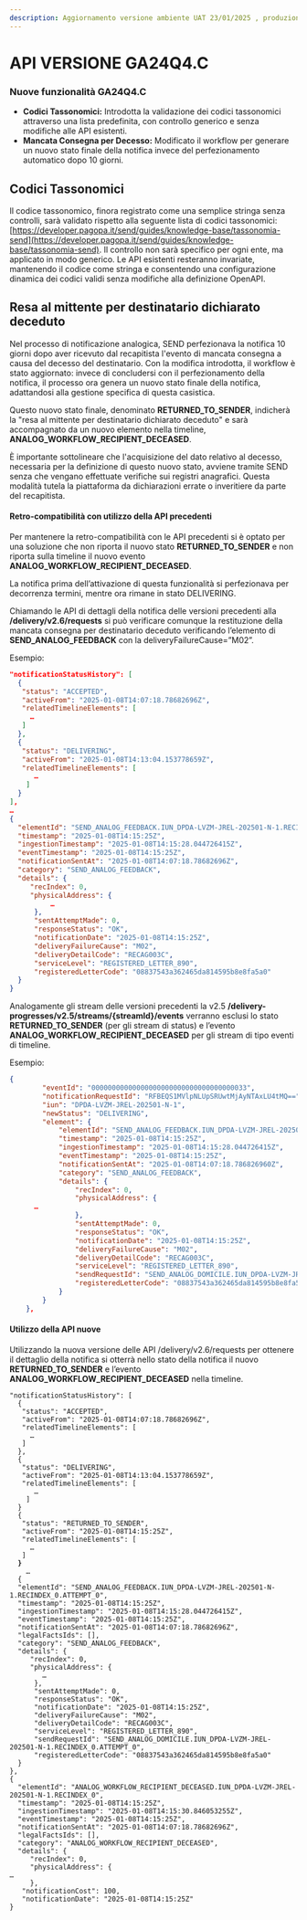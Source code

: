 ```yaml
---
description: Aggiornamento versione ambiente UAT 23/01/2025 , produzione 10/02/2025
---
```


# API VERSIONE GA24Q4.C

### Nuove funzionalità GA24Q4.C

* **Codici Tassonomici:** Introdotta la validazione dei codici tassonomici attraverso una lista predefinita, con controllo generico e senza modifiche alle API esistenti.
* **Mancata Consegna per Decesso:** Modificato il workflow per generare un nuovo stato finale della notifica invece del perfezionamento automatico dopo 10 giorni.

## Codici Tassonomici

Il codice tassonomico, finora registrato come una semplice stringa senza controlli, sarà validato rispetto alla seguente lista di codici tassonomici: [https://developer.pagopa.it/send/guides/knowledge-base/tassonomia-send](https://developer.pagopa.it/send/guides/knowledge-base/tassonomia-send). Il controllo non sarà specifico per ogni ente, ma applicato in modo generico. Le API esistenti resteranno invariate, mantenendo il codice come stringa e consentendo una configurazione dinamica dei codici validi senza modifiche alla definizione OpenAPI.



## Resa al mittente per destinatario dichiarato deceduto

Nel processo di notificazione analogica, SEND perfezionava la notifica 10 giorni dopo aver ricevuto dal recapitista l'evento di mancata consegna a causa del decesso del destinatario. Con la modifica introdotta, il workflow è stato aggiornato: invece di concludersi con il perfezionamento della notifica, il processo ora genera un nuovo stato finale della notifica, adattandosi alla gestione specifica di questa casistica.

Questo nuovo stato finale, denominato **RETURNED\_TO\_SENDER**, indicherà la "resa al mittente per destinatario dichiarato deceduto" e sarà accompagnato da un nuovo elemento nella timeline, **ANALOG\_WORKFLOW\_RECIPIENT\_DECEASED**.

È importante sottolineare che l'acquisizione del dato relativo al decesso, necessaria per la definizione di questo nuovo stato, avviene tramite SEND senza che vengano effettuate verifiche sui registri anagrafici. Questa modalità tutela la piattaforma da dichiarazioni errate o inveritiere da parte del recapitista.

#### Retro-compatibilità con utilizzo della API precedenti

Per mantenere la retro-compatibilità con le API precedenti si è optato per una soluzione che non riporta il nuovo stato **RETURNED\_TO\_SENDER**  e non riporta sulla timeline il nuovo evento **ANALOG\_WORKFLOW\_RECIPIENT\_DECEASED**.

La notifica prima dell’attivazione di questa funzionalità si perfezionava per decorrenza termini, mentre ora rimane in stato DELIVERING.

Chiamando le API di dettagli della notifica delle versioni precedenti alla **/delivery/v2.6/requests** si può verificare comunque la restituzione della mancata consegna per destinatario deceduto verificando l’elemento di **SEND\_ANALOG\_FEEDBACK** con la deliveryFailureCause=”M02”.

Esempio:

```json
"notificationStatusHistory": [
  {
   "status": "ACCEPTED",
   "activeFrom": "2025-01-08T14:07:18.78682696Z",
   "relatedTimelineElements": [
     …   
   ]
  },
  {
   "status": "DELIVERING",
   "activeFrom": "2025-01-08T14:13:04.153778659Z",
   "relatedTimelineElements": [
      …
    ]
  }
],
…
{
  "elementId": "SEND_ANALOG_FEEDBACK.IUN_DPDA-LVZM-JREL-202501-N-1.RECINDEX_0.ATTEMPT_0",
  "timestamp": "2025-01-08T14:15:25Z",
  "ingestionTimestamp": "2025-01-08T14:15:28.044726415Z",
  "eventTimestamp": "2025-01-08T14:15:25Z",
  "notificationSentAt": "2025-01-08T14:07:18.78682696Z",
  "category": "SEND_ANALOG_FEEDBACK",
  "details": {
     "recIndex": 0,
     "physicalAddress": {
          …
      },
      "sentAttemptMade": 0,
      "responseStatus": "OK",
      "notificationDate": "2025-01-08T14:15:25Z",
      "deliveryFailureCause": "M02",
      "deliveryDetailCode": "RECAG003C",
      "serviceLevel": "REGISTERED_LETTER_890",
      "registeredLetterCode": "08837543a362465da814595b8e8fa5a0"
  }
}
```

Analogamente gli stream delle versioni precedenti la v2.5 **/delivery-progresses/v2.5/streams/{streamId}/events** verranno esclusi lo stato **RETURNED\_TO\_SENDER** (per gli stream di status) e l’evento **ANALOG\_WORKFLOW\_RECIPIENT\_DECEASED** per gli stream di tipo eventi di timeline.

Esempio:

```json
{
        "eventId": "00000000000000000000000000000000000033",
        "notificationRequestId": "RFBEQS1MVlpNLUpSRUwtMjAyNTAxLU4tMQ==",
        "iun": "DPDA-LVZM-JREL-202501-N-1",
        "newStatus": "DELIVERING",
        "element": {
            "elementId": "SEND_ANALOG_FEEDBACK.IUN_DPDA-LVZM-JREL-202501-N-1.RECINDEX_0.ATTEMPT_0",
            "timestamp": "2025-01-08T14:15:25Z",
            "ingestionTimestamp": "2025-01-08T14:15:28.044726415Z",
            "eventTimestamp": "2025-01-08T14:15:25Z",
            "notificationSentAt": "2025-01-08T14:07:18.786826960Z",
            "category": "SEND_ANALOG_FEEDBACK",
            "details": {
                "recIndex": 0,
                "physicalAddress": {
      …
                },
                "sentAttemptMade": 0,
                "responseStatus": "OK",
                "notificationDate": "2025-01-08T14:15:25Z",
                "deliveryFailureCause": "M02",
                "deliveryDetailCode": "RECAG003C",
                "serviceLevel": "REGISTERED_LETTER_890",
                "sendRequestId": "SEND_ANALOG_DOMICILE.IUN_DPDA-LVZM-JREL-202501-N-1.RECINDEX_0.ATTEMPT_0",
                "registeredLetterCode": "08837543a362465da814595b8e8fa5a0"
            }
        }
    },
```

#### Utilizzo della API nuove

Utilizzando la nuova versione delle API /delivery/v2.6/requests per ottenere il dettaglio della notifica si otterrà nello stato della notifica il nuovo **RETURNED\_TO\_SENDER**  e l’evento **ANALOG\_WORKFLOW\_RECIPIENT\_DECEASED** nella timeline.

<pre class="language-json" data-full-width="false"><code class="lang-json">"notificationStatusHistory": [
  {
   "status": "ACCEPTED",
   "activeFrom": "2025-01-08T14:07:18.78682696Z",
   "relatedTimelineElements": [
     …   
   ]
  },
  {
   "status": "DELIVERING",
   "activeFrom": "2025-01-08T14:13:04.153778659Z",
   "relatedTimelineElements": [
      …
    ]
  }
  {
   "status": "RETURNED_TO_SENDER",
   "activeFrom": "2025-01-08T14:15:25Z",
   "relatedTimelineElements": [
     …
   ]
<strong>  }
</strong>    …
  {
  "elementId": "SEND_ANALOG_FEEDBACK.IUN_DPDA-LVZM-JREL-202501-N-1.RECINDEX_0.ATTEMPT_0",
  "timestamp": "2025-01-08T14:15:25Z",
  "ingestionTimestamp": "2025-01-08T14:15:28.044726415Z",
  "eventTimestamp": "2025-01-08T14:15:25Z",
  "notificationSentAt": "2025-01-08T14:07:18.78682696Z",
  "legalFactsIds": [],
  "category": "SEND_ANALOG_FEEDBACK",
  "details": {
     "recIndex": 0,
     "physicalAddress": {
        …
      },
      "sentAttemptMade": 0,
      "responseStatus": "OK",
      "notificationDate": "2025-01-08T14:15:25Z",
      "deliveryFailureCause": "M02",
      "deliveryDetailCode": "RECAG003C",
      "serviceLevel": "REGISTERED_LETTER_890",
      "sendRequestId": "SEND_ANALOG_DOMICILE.IUN_DPDA-LVZM-JREL-202501-N-1.RECINDEX_0.ATTEMPT_0",
      "registeredLetterCode": "08837543a362465da814595b8e8fa5a0"
  }
},
{
  "elementId": "ANALOG_WORKFLOW_RECIPIENT_DECEASED.IUN_DPDA-LVZM-JREL-202501-N-1.RECINDEX_0",
  "timestamp": "2025-01-08T14:15:25Z",
  "ingestionTimestamp": "2025-01-08T14:15:30.846053255Z",
  "eventTimestamp": "2025-01-08T14:15:25Z",
  "notificationSentAt": "2025-01-08T14:07:18.78682696Z",
  "legalFactsIds": [],
  "category": "ANALOG_WORKFLOW_RECIPIENT_DECEASED",
  "details": {
     "recIndex": 0,
     "physicalAddress": {
…
     },
   "notificationCost": 100,
   "notificationDate": "2025-01-08T14:15:25Z"
}
</code></pre>
